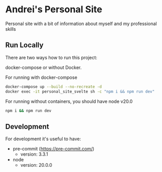 # Andrei's Personal Site

Personal site with a bit of information about myself and my professional skills

## Run Locally

There are two ways how to run this project:

docker-compose or without Docker.

For running with docker-compose

```bash
docker-compose up --build --no-recreate -d
docker exec -it personal_site_svelte sh -c "npm i && npm run dev"
```

For running without containers, you should have node v20.0

```bash
npm i && npm run dev
```


## Development

For development it's useful to have:
- pre-commit (https://pre-commit.com/)
  - version: 3.3.1
- node
  - version: 20.0.0